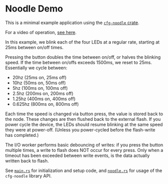# Noodle Demo

This is a minimal example application using the [`cfg-noodle` crate](./../crates/cfg-noodle).

For a video of operation, [see here](https://www.youtube.com/watch?v=GUDZICfzQWM).

In this example, we blink each of the four LEDs at a regular rate, starting at 25ms between on/off times.

Pressing the button doubles the time between on/off, or halves the blinking speed. If the time between on/offs exceeds 1500ms, we reset to 25ms. Essentially we cycle between:

* 20hz (25ms on, 25ms off)
* 10hz (50ms on, 50ms off)
* 5hz (100ms on, 100ms off)
* 2.5hz (200ms on, 200ms off)
* 1.25hz (400ms on, 400ms off)
* 0.625hz (800ms on, 800ms off)

Each time the speed is changed via button press, the value is stored back to the node. These changes are then flushed back to the external flash. If you power cycle the device, the LEDs should resume blinking at the same speed they were at power-off. (Unless you power-cycled before the flash-write has completed.)

The I/O worker performs basic debouncing of writes: if you press the button multiple times, a write to flash does NOT occur for every press. Only when a timeout has been exceeded between write events, is the data actually written back to flash.

See [`main.rs`](./nrf52840/src/main.rs) for initialization and setup code, and [`noodle.rs`](./nrf52840/src/noodle.rs) for usage of the `cfg-noodle` library API.
